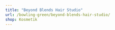 ```yaml
---
title: "Beyond Blends Hair Studio"
url: /bowling-green/beyond-blends-hair-studio/
shop: Kosmetik
---
```

